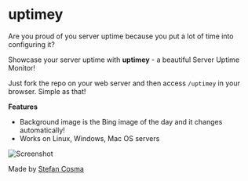 uptimey
=======

Are you proud of you server uptime because you put a lot of time into configuring it?

Showcase your server uptime with **uptimey** - a beautiful Server Uptime Monitor!

Just fork the repo on your web server and then access `/uptimey` in your browser. Simple as that!

**Features**

* Background image is the Bing image of the day and it changes automatically!
* Works on Linux, Windows, Mac OS servers

![Screenshot](http://i.imgur.com/isg9t8n.png)

Made by [Stefan Cosma](http://coderbits.com/stefanbc)
